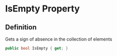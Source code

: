 # IsEmpty Property

## Definition
Gets a sign of absence in the collection of elements

```C#
public bool IsEmpty { get; }
```
